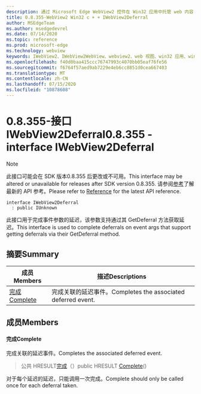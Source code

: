 ```yaml
---
description: 通过 Microsoft Edge WebView2 控件在 Win32 应用中托管 web 内容
title: 0.8.355-WebView2 Win32 c + + IWebView2Deferral
author: MSEdgeTeam
ms.author: msedgedevrel
ms.date: 07/14/2020
ms.topic: reference
ms.prod: microsoft-edge
ms.technology: webview
keywords: IWebView2、IWebView2WebView、webview2、web 视图、win32 应用、win32、edge
ms.openlocfilehash: f40d0baa415ccc76747993c4070bb05eaf76fe56
ms.sourcegitcommit: f6764f57aed9ab7229e4eb6cc8851d0cea667403
ms.translationtype: MT
ms.contentlocale: zh-CN
ms.lasthandoff: 07/15/2020
ms.locfileid: "10878608"
---
```

# <span data-ttu-id="246d5-104">0.8.355-接口 IWebView2Deferral</span><span class="sxs-lookup"><span data-stu-id="246d5-104">0.8.355 - interface IWebView2Deferral</span></span> 

> [!NOTE]
> <span data-ttu-id="246d5-105">此接口可能会在 SDK 版本0.8.355 后更改或不可用。</span><span class="sxs-lookup"><span data-stu-id="246d5-105">This interface may be altered or unavailable for releases after SDK version 0.8.355.</span></span> <span data-ttu-id="246d5-106">请参阅[参考](../../../webview2-api-reference.md)了解最新的 API 参考。</span><span class="sxs-lookup"><span data-stu-id="246d5-106">Please refer to [Reference](../../../webview2-api-reference.md) for the latest API reference.</span></span>

```
interface IWebView2Deferral
  : public IUnknown
```

<span data-ttu-id="246d5-107">此接口用于完成事件参数的延迟，该参数支持通过其 GetDeferral 方法获取延迟。</span><span class="sxs-lookup"><span data-stu-id="246d5-107">This interface is used to complete deferrals on event args that support getting deferrals via their GetDeferral method.</span></span>

## <span data-ttu-id="246d5-108">摘要</span><span class="sxs-lookup"><span data-stu-id="246d5-108">Summary</span></span>

 <span data-ttu-id="246d5-109">成员</span><span class="sxs-lookup"><span data-stu-id="246d5-109">Members</span></span>                        | <span data-ttu-id="246d5-110">描述</span><span class="sxs-lookup"><span data-stu-id="246d5-110">Descriptions</span></span>
--------------------------------|---------------------------------------------
[<span data-ttu-id="246d5-111">完成</span><span class="sxs-lookup"><span data-stu-id="246d5-111">Complete</span></span>](#complete) | <span data-ttu-id="246d5-112">完成关联的延迟事件。</span><span class="sxs-lookup"><span data-stu-id="246d5-112">Completes the associated deferred event.</span></span>

## <span data-ttu-id="246d5-113">成员</span><span class="sxs-lookup"><span data-stu-id="246d5-113">Members</span></span>

#### <span data-ttu-id="246d5-114">完成</span><span class="sxs-lookup"><span data-stu-id="246d5-114">Complete</span></span> 

<span data-ttu-id="246d5-115">完成关联的延迟事件。</span><span class="sxs-lookup"><span data-stu-id="246d5-115">Completes the associated deferred event.</span></span>

> <span data-ttu-id="246d5-116">公共 HRESULT[完成](#complete)（）</span><span class="sxs-lookup"><span data-stu-id="246d5-116">public HRESULT [Complete](#complete)()</span></span>

<span data-ttu-id="246d5-117">对于每个延迟的延迟，只能调用一次完成。</span><span class="sxs-lookup"><span data-stu-id="246d5-117">Complete should only be called once for each deferral taken.</span></span>


